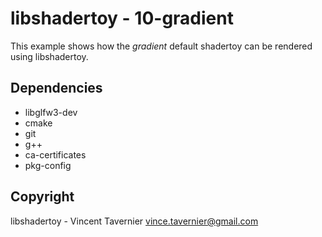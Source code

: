 # libshadertoy - 10-gradient

This example shows how the *gradient* default shadertoy can be rendered using
libshadertoy.

## Dependencies

* libglfw3-dev
* cmake
* git
* g++
* ca-certificates
* pkg-config

## Copyright

libshadertoy - Vincent Tavernier <vince.tavernier@gmail.com>
